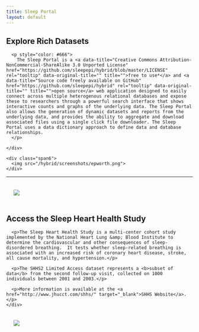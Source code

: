 ```yaml
---
title: Sleep Portal
layout: default
---
```


<div class="well white">

  <div class="row-fluid">
    <div class="span6">
      <h2 class="about-title">Explore Rich Datasets</h2>

      <p style="color: #666">
        The Sleep Portal is a <a data-title="Creative Commons Attribution-NonCommercial-ShareAlike 3.0 Unported License" href="https://github.com/sleepepi/hybrid/blob/master/LICENSE" rel="tooltip" data-original-title="" title="">free to use*</a> and <a data-title="Source code freely available on GitHub" href="https://github.com/sleepepi/hybrid" rel="tooltip" data-original-title="" title="">open source</a> web application designed to easily connect across multiple heterogenous relational databases and expose these to researchers through a powerful search interface that shows interactive counts and graphs of the underlying data. The Sleep Portal also allows the generation of dynamic datasets and reports from the underlying data, and provides the ability to aggregate and download associated files using a single click file downloader. The Sleep Portal uses a data dictionary approach to define data and database relationships.
      </p>

    </div>

    <div class="span6">
      <img src="/hybrid/screenshots/epworth.png">
    </div>
  </div>
</div>

<hr class="blank" />

<div class="well white">

  <div class="row-fluid">
    <div class="span12">
      <img class="pull-left" src="/hybrid/screenshots/shhs.png" style="margin: 20px 30px 20px 20px;">
      <h2 class="about-title">Access the Sleep Heart Health Study</h2>

      <p>The Sleep Heart Health Study is a multi-center cohort study implemented by the National Heart Lung &amp; Blood Institute to determine the cardiovascular and other consequences of sleep-disordered breathing.  It tests whether sleep-related breathing is associated with an increased risk of coronary heart disease, stroke, all cause mortality, and hypertension.</p>

      <p>The SHHS2 Limited Access dataset represents a <b>subset of data</b> from the second follow-up visit, collected on 1000 individuals between 2001 and 2003.</p>

      <p>More information is available at the <a href="http://www.jhucct.com/shhs/" target="_blank">SHHS Website</a>.</p>
    </div>
  </div>

</div>


<img src="/hybrid/screenshots/matching.png" style="margin: 20px">
